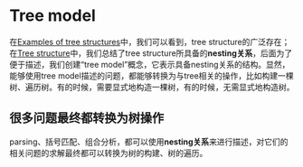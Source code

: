 # Tree model

在[Examples of tree structures](./Examples-of-tree-structures.md)中，我们可以看到，tree structure的广泛存在；在[Tree structure](./Tree-structure.md)中，我们总结了tree structure所具备的**nesting关系**，后面为了便于描述，我们创建“tree model”概念，它表示具备nesting关系的结构。显然，能够使用tree model描述的问题，都能够转换为与tree相关的操作，比如构建一棵树、遍历树。有的时候，需要显式地构造一棵树，有的时候，无需显式地构造树。

## 很多问题最终都转换为树操作

parsing、括号匹配、组合分析，都可以使用**nesting关系**来进行描述，对它们的相关问题的求解最终都可以转换为树的构建、树的遍历。




